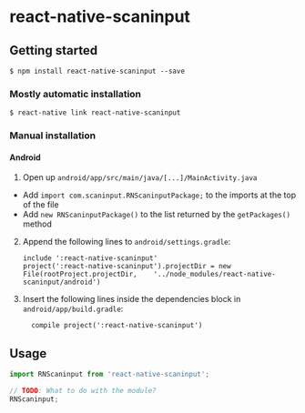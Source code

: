 
# react-native-scaninput

## Getting started

`$ npm install react-native-scaninput --save`

### Mostly automatic installation

`$ react-native link react-native-scaninput`

### Manual installation


#### Android

1. Open up `android/app/src/main/java/[...]/MainActivity.java`
  - Add `import com.scaninput.RNScaninputPackage;` to the imports at the top of the file
  - Add `new RNScaninputPackage()` to the list returned by the `getPackages()` method
2. Append the following lines to `android/settings.gradle`:
  	```
  	include ':react-native-scaninput'
  	project(':react-native-scaninput').projectDir = new File(rootProject.projectDir, 	'../node_modules/react-native-scaninput/android')
  	```
3. Insert the following lines inside the dependencies block in `android/app/build.gradle`:
  	```
      compile project(':react-native-scaninput')
  	```


## Usage
```javascript
import RNScaninput from 'react-native-scaninput';

// TODO: What to do with the module?
RNScaninput;
```
  